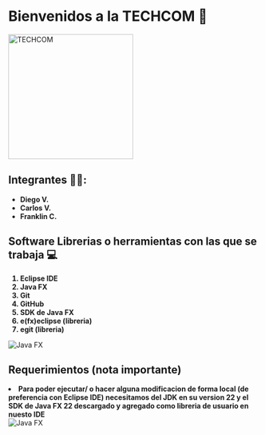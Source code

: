 <h1><b>Bienvenidos a la TECHCOM 🤖</b></h1>
<img src="https://github.com/user-attachments/assets/0f46b5a5-010d-40fb-8b48-7ac536d0850d" alt="TECHCOM" width="250" height="250">
 <h2><b>Integrantes 🧑‍💻:</b></h2>
 <ul>
  <b>
  <li>Diego V.</li>
  <li>Carlos V.</li>
  <li>Franklin C.</li></b>
 </ul>
 <h2><b>Software Librerias o herramientas con las que se trabaja 💻</b></h2>
 <ol> 
           <b>
           <li>Eclipse IDE</li>
           <li>Java FX</li>
           <li>Git</li>
           <li>GitHub</li>
           <li>SDK de Java FX</li>
           <li>e(fx)eclipse (libreria)</li>
           <li>egit (libreria)</li></b>
 </ol>
<img src="https://upload.wikimedia.org/wikipedia/en/c/cc/JavaFX_Logo.png" alt="Java FX">
<b><h2>Requerimientos (nota importante)</h2>
<li>Para poder ejecutar/ o hacer alguna modificacion de forma local (de preferencia con Eclipse IDE) necesitamos del JDK en su version 22 y el SDK de Java FX 22 descargado y agregado como libreria de usuario en nuesto IDE</li>
</b>
<img src="https://miro.medium.com/v2/resize:fit:540/1*nNTk-j2uaKhxyj3GXsYNdg.png" alt="Java FX">
